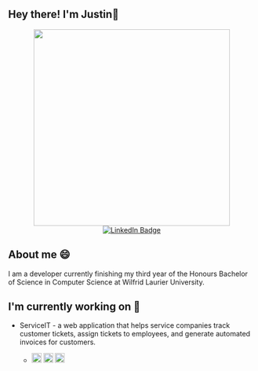 ## Hey there! I'm Justin👋

<div id="header" align="center">
  <img src="https://media.giphy.com/media/Ws6T5PN7wHv3cY8xy8/giphy.gif" width="400"/>
</div>
<div id="badges" align="center">
  <a href="https://www.linkedin.com/in/justin-medeiros-016a38223/">
    <img src="https://img.shields.io/badge/LinkedIn-blue?style=for-the-badge&logo=linkedin&logoColor=white" alt="LinkedIn Badge"/>
  </a>
</div>

## About me 😄
I am a developer currently finishing my third year of the Honours Bachelor of Science in Computer Science at Wilfrid Laurier University.

## I'm currently working on 🔭
* ServiceIT - a web application that helps service companies track customer tickets, assign tickets to employees, and generate automated invoices for customers.
  * <p align="left">
        <span style="display: inline-block;">
          <img src="https://cdn.jsdelivr.net/gh/devicons/devicon/icons/react/react-original.svg" alt="react" width="20" height="20" style="fill: white;"/>
        </span>
        <span style="display: inline-block; background-color: white">
          <img src="https://cdn.jsdelivr.net/gh/devicons/devicon/icons/bash/bash-original.svg" alt="bash" width="20"height="20/>
        </span>
        <span style="display: inline-block;">
          <img src="https://cdn.jsdelivr.net/gh/devicons/devicon/icons/php/php-original.svg" alt="php" width="20" eight="20">
        </span>
      </p>

<!--
**jmedeiros11/jmedeiros11** is a ✨ _special_ ✨ repository because its `README.md` (this file) appears on your GitHub profile.

Here are some ideas to get you started:

- 🔭 I’m currently working on stuff
- 🌱 I’m currently learning ...
- 👯 I’m looking to collaborate on ...
- 🤔 I’m looking for help with ...
- 💬 Ask me about ...
- 📫 How to reach me: ...
- 😄 Pronouns: ...
- ⚡ Fun fact: ...
-->

